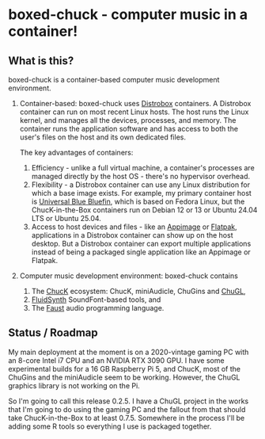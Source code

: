 # boxed-chuck - computer music in a container!

## What is this?

boxed-chuck is a container-based computer music development
environment.

1. Container-based: boxed-chuck uses
[Distrobox](https://distrobox.it/) containers. A Distrobox container
can run on most recent Linux hosts. The host runs the Linux kernel,
and manages all the devices, processes, and memory. The container runs
the application software and has access to both the user's files on the
host and its own dedicated files.

    The key advantages of containers:

    1. Efficiency - unlike a full virtual machine, a container's processes
       are managed directly by the host OS - there's no hypervisor overhead.
    2. Flexibility - a Distrobox container can use any Linux distribution
       for which a base image exists. For example, my primary container host
       is [Universal Blue Bluefin](https://projectbluefin.io/), which is
       based on Fedora Linux, but the ChucK-in-the-Box containers run on
       Debian 12 or 13 or Ubuntu 24.04 LTS or Ubuntu 25.04.
    3. Access to host devices and files - like an [Appimage](https://appimage.org/)
       or [Flatpak](https://flatpak.org/), applications in a Distrobox container
       can show up on the host desktop. But a Distrobox container can export
       multiple applications instead of being a packaged single application like
       an Appimage or Flatpak.

2. Computer music development environment: boxed-chuck contains

    1. The [ChucK](https://chuck.stanford.edu/) ecosystem: ChucK, miniAudicle,
     ChuGins and [ChuGL](https://chuck.stanford.edu/chugl/),
    2. [FluidSynth](https://www.fluidsynth.org/) SoundFont-based tools, and
    3. The [Faust](https://faust.grame.fr/) audio programming language.  

## Status / Roadmap

My main deployment at the moment is on a 2020-vintage gaming PC with an 8-core
Intel i7 CPU and an NVIDIA RTX 3090 GPU. I have some experimental builds for
a 16 GB Raspberry Pi 5, and ChucK, most of the ChuGins and the miniAudicle seem
to be working. However, the ChuGL graphics library is not working on the Pi.

So I'm going to call this release 0.2.5. I have a ChuGL project in the works
that I'm going to do using the gaming PC and the fallout from that should
take ChucK-in-the-Box to at least 0.7.5. Somewhere in the process I'll be
adding some R tools so everything I use is packaged together.
